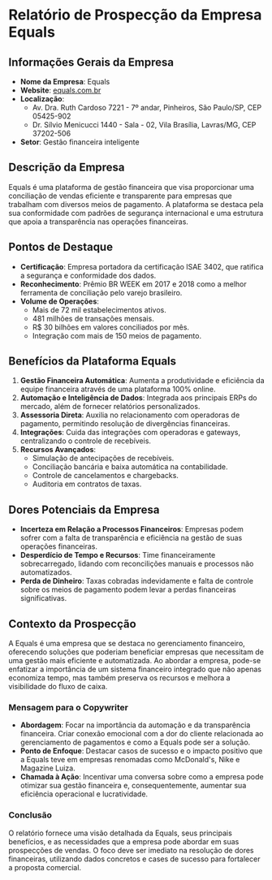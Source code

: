 # Relatório de Prospecção da Empresa Equals

## Informações Gerais da Empresa
- **Nome da Empresa**: Equals
- **Website**: [equals.com.br](https://equals.com.br)
- **Localização**: 
  - Av. Dra. Ruth Cardoso 7221 - 7º andar, Pinheiros, São Paulo/SP, CEP 05425-902
  - Dr. Sílvio Menicucci 1440 - Sala - 02, Vila Brasília, Lavras/MG, CEP 37202-506
- **Setor**: Gestão financeira inteligente

## Descrição da Empresa
Equals é uma plataforma de gestão financeira que visa proporcionar uma conciliação de vendas eficiente e transparente para empresas que trabalham com diversos meios de pagamento. A plataforma se destaca pela sua conformidade com padrões de segurança internacional e uma estrutura que apoia a transparência nas operações financeiras.

## Pontos de Destaque
- **Certificação**: Empresa portadora da certificação ISAE 3402, que ratifica a segurança e conformidade dos dados.
- **Reconhecimento**: Prêmio BR WEEK em 2017 e 2018 como a melhor ferramenta de conciliação pelo varejo brasileiro.
- **Volume de Operações**: 
  - Mais de 72 mil estabelecimentos ativos.
  - 481 milhões de transações mensais.
  - R$ 30 bilhões em valores conciliados por mês.
  - Integração com mais de 150 meios de pagamento.

## Benefícios da Plataforma Equals
1. **Gestão Financeira Automática**: Aumenta a produtividade e eficiência da equipe financeira através de uma plataforma 100% online.
2. **Automação e Inteligência de Dados**: Integrada aos principais ERPs do mercado, além de fornecer relatórios personalizados.
3. **Assessoria Direta**: Auxilia no relacionamento com operadoras de pagamento, permitindo resolução de divergências financeiras.
4. **Integrações**: Cuida das integrações com operadoras e gateways, centralizando o controle de recebíveis.
5. **Recursos Avançados**:
   - Simulação de antecipações de recebíveis.
   - Conciliação bancária e baixa automática na contabilidade.
   - Controle de cancelamentos e chargebacks.
   - Auditoria em contratos de taxas.

## Dores Potenciais da Empresa
- **Incerteza em Relação a Processos Financeiros**: Empresas podem sofrer com a falta de transparência e eficiência na gestão de suas operações financeiras.
- **Desperdício de Tempo e Recursos**: Time financeiramente sobrecarregado, lidando com reconcilições manuais e processos não automatizados.
- **Perda de Dinheiro**: Taxas cobradas indevidamente e falta de controle sobre os meios de pagamento podem levar a perdas financeiras significativas.
  
## Contexto da Prospecção
A Equals é uma empresa que se destaca no gerenciamento financeiro, oferecendo soluções que poderiam beneficiar empresas que necessitam de uma gestão mais eficiente e automatizada. Ao abordar a empresa, pode-se enfatizar a importância de um sistema financeiro integrado que não apenas economiza tempo, mas também preserva os recursos e melhora a visibilidade do fluxo de caixa.

### **Mensagem para o Copywriter**
- **Abordagem**: Focar na importância da automação e da transparência financeira. Criar conexão emocional com a dor do cliente relacionada ao gerenciamento de pagamentos e como a Equals pode ser a solução.
- **Ponto de Enfoque**: Destacar casos de sucesso e o impacto positivo que a Equals teve em empresas renomadas como McDonald's, Nike e Magazine Luiza.
- **Chamada à Ação**: Incentivar uma conversa sobre como a empresa pode otimizar sua gestão financeira e, consequentemente, aumentar sua eficiência operacional e lucratividade.

### Conclusão
O relatório fornece uma visão detalhada da Equals, seus principais benefícios, e as necessidades que a empresa pode abordar em suas prospecções de vendas. O foco deve ser imediato na resolução de dores financeiras, utilizando dados concretos e cases de sucesso para fortalecer a proposta comercial.